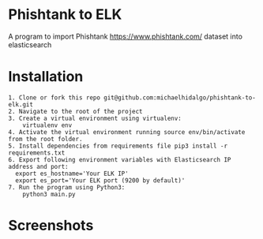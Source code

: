 # Phishtank to ELK
A program to import Phishtank https://www.phishtank.com/ dataset into elasticsearch

# Installation

	1. Clone or fork this repo git@github.com:michaelhidalgo/phishtank-to-elk.git
	2. Navigate to the root of the project
	3. Create a virtual environment using virtualenv:
	    virtualenv env
	4. Activate the virtual environment running source env/bin/activate from the root folder.
	5. Install dependencies from requirements file pip3 install -r requirements.txt
	6. Export following environment variables with Elasticsearch IP address and port:
	  export es_hostname='Your ELK IP'
	  export es_port='Your ELK port (9200 by default)'  
	7. Run the program using Python3:
	    python3 main.py
    
# Screenshots

